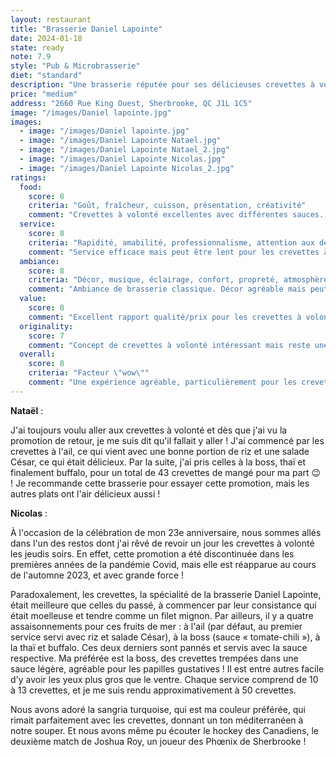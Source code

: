 ```yaml
---
layout: restaurant
title: "Brasserie Daniel Lapointe"
date: 2024-01-18
state: ready
note: 7.9
style: "Pub & Microbrasserie"
diet: "standard"
description: "Une brasserie réputée pour ses délicieuses crevettes à volonté les jeudis soirs !"
price: "medium"
address: "2660 Rue King Ouest, Sherbrooke, QC J1L 1C5"
image: "/images/Daniel lapointe.jpg"
images:
  - image: "/images/Daniel lapointe.jpg"
  - image: "/images/Daniel Lapointe Natael.jpg"
  - image: "/images/Daniel Lapointe Natael_2.jpg"
  - image: "/images/Daniel Lapointe Nicolas.jpg"
  - image: "/images/Daniel Lapointe Nicolas_2.jpg"
ratings:
  food:
    score: 8
    criteria: "Goût, fraîcheur, cuisson, présentation, créativité"
    comment: "Crevettes à volonté excellentes avec différentes sauces. Menu varié mais certains plats manquent de finesse."
  service:
    score: 8
    criteria: "Rapidité, amabilité, professionnalisme, attention aux détails"
    comment: "Service efficace mais peut être lent pour les crevettes à volonté. Personnel parfois débordé."
  ambiance:
    score: 8
    criteria: "Décor, musique, éclairage, confort, propreté, atmosphère générale"
    comment: "Ambiance de brasserie classique. Décor agréable mais peut être bruyant."
  value:
    score: 8
    comment: "Excellent rapport qualité/prix pour les crevettes à volonté. Prix réguliers corrects."
  originality:
    score: 7
    comment: "Concept de crevettes à volonté intéressant mais reste une brasserie classique."
  overall:
    score: 8
    criteria: "Facteur \"wow\""
    comment: "Une expérience agréable, particulièrement pour les crevettes à volonté. Bonne brasserie sans plus."
---
```


**Nataël** :

J'ai toujours voulu aller aux crevettes à volonté et dès que j'ai vu la promotion de retour, je me suis dit qu'il fallait y aller ! J'ai commencé par les crevettes à l'ail, ce qui vient avec une bonne portion de riz et une salade César, ce qui était délicieux. Par la suite, j'ai pris celles à la boss, thaï et finalement buffalo, pour un total de 43 crevettes de mangé pour ma part 😉 ! Je recommande cette brasserie pour essayer cette promotion, mais les autres plats ont l'air délicieux aussi !

**Nicolas** :

À l'occasion de la célébration de mon 23e anniversaire, nous sommes allés dans l'un des restos dont j'ai rêvé de revoir un jour les crevettes à volonté les jeudis soirs. En effet, cette promotion a été discontinuée dans les premières années de la pandémie Covid, mais elle est réapparue au cours de l'automne 2023, et avec grande force !

Paradoxalement, les crevettes, la spécialité de la brasserie Daniel Lapointe, était meilleure que celles du passé, à commencer par leur consistance qui était moelleuse et tendre comme un filet mignon. Par ailleurs, il y a quatre assaisonnements pour ces fruits de mer : à l'ail (par défaut, au premier service servi avec riz et salade César), à la boss (sauce « tomate-chili »), à la thaï et buffalo. Ces deux derniers sont pannés et servis avec la sauce respective. Ma préférée est la boss, des crevettes trempées dans une sauce légère, agréable pour les papilles gustatives ! Il est entre autres facile d'y avoir les yeux plus gros que le ventre. Chaque service comprend de 10 à 13 crevettes, et je me suis rendu approximativement à 50 crevettes.

Nous avons adoré la sangria turquoise, qui est ma couleur préférée, qui rimait parfaitement avec les crevettes, donnant un ton méditerranéen à notre souper. Et nous avons même pu écouter le hockey des Canadiens, le deuxième match de Joshua Roy, un joueur des Phœnix de Sherbrooke !